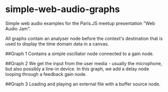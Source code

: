 # simple-web-audio-graphs

Simple web audio examples for the Paris.JS meetup presentation "Web Audio Jam".

All graphs contain an analyser node before the context's destination that is used to display the time domain data in a canvas.

##Graph 1
Contains a simple oscillator node connected to a gain node.

##Graph 2
We get the input from the user media - usually the microphone, but also possibly a line-in device. In this graph, we add a delay node looping through a feedback gain node.

##Graph 3
Loading and playing an external file with a buffer source node.
